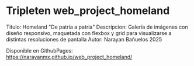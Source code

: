 # Tripleten web_project_homeland

Titulo: Homeland "De patria a patria"
Descripcion: Galería de imágenes con diseño responsivo, maquetada con flexbox y grid para visualizarse a distintas resoluciones de pantalla
Autor: Narayan Bañuelos 2025

Disponible en GithubPages: https://narayanmx.github.io/web_project_homeland/
